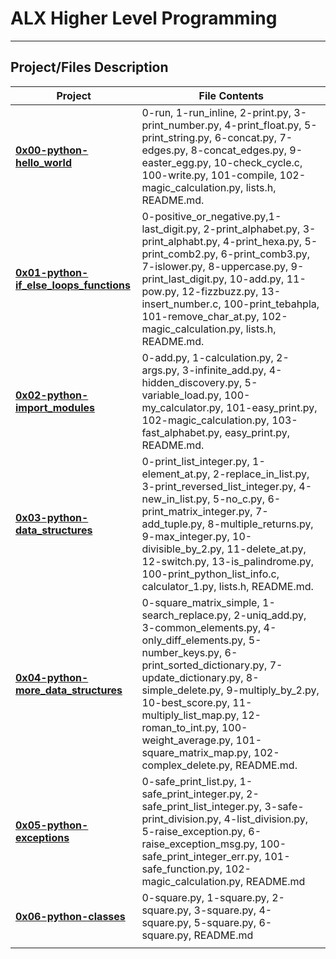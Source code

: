 # ALX Higher Level Programming

------------------------------

## Project/Files Description

|Project|File Contents|
|--|--|
|**[0x00-python-hello_world](https://github.com/ikwuka/alx-higher_level_programming/tree/master/0x00-python-hello_world)**|0-run, 1-run_inline, 2-print.py, 3-print_number.py, 4-print_float.py, 5-print_string.py, 6-concat.py, 7-edges.py, 8-concat_edges.py, 9-easter_egg.py, 10-check_cycle.c, 100-write.py, 101-compile, 102-magic_calculation.py, lists.h, README.md.|
|**[0x01-python-if_else_loops_functions](https://github.com/ikwuka/alx-higher_level_programming/tree/master/0x01-python-if_else_loops_functions)**|0-positive_or_negative.py,1-last_digit.py, 2-print_alphabet.py, 3-print_alphabt.py, 4-print_hexa.py, 5-print_comb2.py, 6-print_comb3.py, 7-islower.py, 8-uppercase.py, 9-print_last_digit.py, 10-add.py, 11-pow.py, 12-fizzbuzz.py, 13-insert_number.c, 100-print_tebahpla, 101-remove_char_at.py, 102-magic_calculation.py, lists.h, README.md.|
|**[0x02-python-import_modules](https://github.com/ikwuka/alx-higher_level_programming/tree/master/0x02-python-import_modules)**|0-add.py, 1-calculation.py, 2-args.py, 3-infinite_add.py, 4-hidden_discovery.py, 5-variable_load.py, 100-my_calculator.py, 101-easy_print.py, 102-magic_calculation.py, 103-fast_alphabet.py, easy_print.py, README.md.|
|**[0x03-python-data_structures](https://github.com/ikwuka/alx-higher_level_programming/tree/master/0x03-python-data_structures)**|0-print_list_integer.py, 1-element_at.py, 2-replace_in_list.py, 3-print_reversed_list_integer.py, 4-new_in_list.py, 5-no_c.py, 6-print_matrix_integer.py, 7-add_tuple.py, 8-multiple_returns.py, 9-max_integer.py, 10-divisible_by_2.py, 11-delete_at.py, 12-switch.py, 13-is_palindrome.py, 100-print_python_list_info.c, calculator_1.py, lists.h, README.md.|
|**[0x04-python-more_data_structures](https://github.com/ikwuka/alx-higher_level_programming/tree/master/0x04-python-more_data_structures)**|0-square_matrix_simple, 1-search_replace.py, 2-uniq_add.py, 3-common_elements.py, 4-only_diff_elements.py, 5-number_keys.py, 6-print_sorted_dictionary.py, 7-update_dictionary.py, 8-simple_delete.py, 9-multiply_by_2.py, 10-best_score.py, 11-multiply_list_map.py, 12-roman_to_int.py, 100-weight_average.py, 101-square_matrix_map.py, 102-complex_delete.py, README.md.|
|**[0x05-python-exceptions](https://github.com/ikwuka/alx-higher_level_programming/tree/master/0x05-python-exceptions)**|0-safe_print_list.py, 1-safe_print_integer.py, 2-safe_print_list_integer.py, 3-safe-print_division.py, 4-list_division.py, 5-raise_exception.py, 6-raise_exception_msg.py, 100-safe_print_integer_err.py, 101-safe_function.py, 102-magic_calculation.py, README.md|
|**[0x06-python-classes](https://github.com/ikwuka/alx-higher_level_programming/tree/master/0x06-python-classes)**|0-square.py, 1-square.py, 2-square.py, 3-square.py, 4-square.py, 5-square.py, 6-square.py, README.md|
|                         |                                 |
